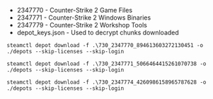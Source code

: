- 2347770 - Counter-Strike 2 Game Files
- 2347771 - Counter-Strike 2 Windows Binaries
- 2347779 - Counter-Strike 2 Workshop Tools
- depot_keys.json - Used to decrypt chunks downloaded

``steamctl depot download -f .\730_2347770_894613603272130451 -o ./depots --skip-licenses --skip-login``

``steamctl depot download -f .\730_2347771_5066464415261070738 -o ./depots --skip-licenses --skip-login``

``steamctl depot download -f .\730_2347774_4260986158965787628 -o ./depots --skip-licenses --skip-login``
